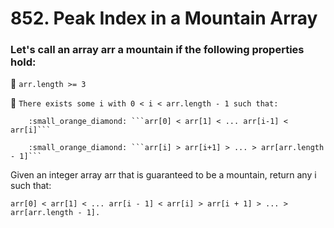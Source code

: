 # 852. Peak Index in a Mountain Array

### Let's call an array arr a mountain if the following properties hold:

:small_blue_diamond: ```arr.length >= 3 ```

:small_blue_diamond: ```There exists some i with 0 < i < arr.length - 1 such that:```

        :small_orange_diamond: ```arr[0] < arr[1] < ... arr[i-1] < arr[i]```

        :small_orange_diamond: ```arr[i] > arr[i+1] > ... > arr[arr.length - 1]```


Given an integer array arr that is guaranteed to be a mountain, return any i such that:
```
arr[0] < arr[1] < ... arr[i - 1] < arr[i] > arr[i + 1] > ... > arr[arr.length - 1].
```
